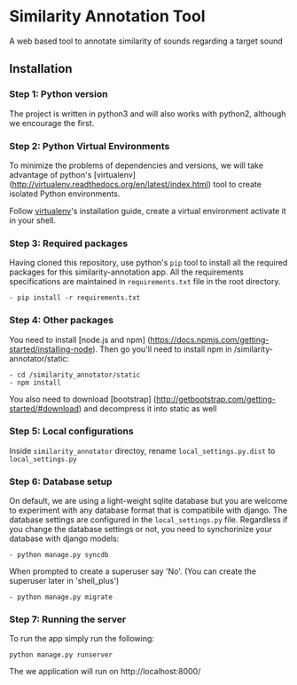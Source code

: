 # Similarity Annotation Tool

A web based tool to annotate similarity of sounds regarding a target sound

## Installation

### Step 1: Python version
The project is written in python3 and will also works with python2, although we encourage the first.

### Step 2: Python Virtual Environments
To minimize the problems of dependencies and versions, we will take advantage of python's [virtualenv] (http://virtualenv.readthedocs.org/en/latest/index.html) tool to create isolated Python environments.

Follow [virtualenv](http://virtualenv.readthedocs.org/en/latest/virtualenv.html#installation)'s installation guide, create a virtual environment activate it in your shell.

### Step 3: Required packages
Having cloned this repository, use python's `pip` tool to install all the required packages for this similarity-annotation app. All the requirements specifications are maintained in `requirements.txt` file in the root directory.

    - pip install -r requirements.txt

### Step 4: Other packages
You need to install [node.js and npm] (https://docs.npmjs.com/getting-started/installing-node).
Then go you'll need to install npm in /similarity-annotator/static:

    - cd /similarity_annotator/static
    - npm install
    
You also need to download [bootstrap] (http://getbootstrap.com/getting-started/#download) and decompress it into static as well 

### Step 5: Local configurations
Inside `similarity_annotator` directoy, rename `local_settings.py.dist` to `local_settings.py`

### Step 6: Database setup
On default, we are using a light-weight sqlite database but you are welcome to experiment with any database format that is compatibile with django. The database settings are configured in the `local_settings.py` file. Regardless if you change the database settings or not, you need to synchorinize your database with django models:

    - python manage.py syncdb
When prompted to create a superuser say 'No'. (You can create the superuser later in 'shell_plus')

    - python manage.py migrate

### Step 7: Running the server

To run the app simply run the following:

    python manage.py runserver

The we application will run on http://localhost:8000/


